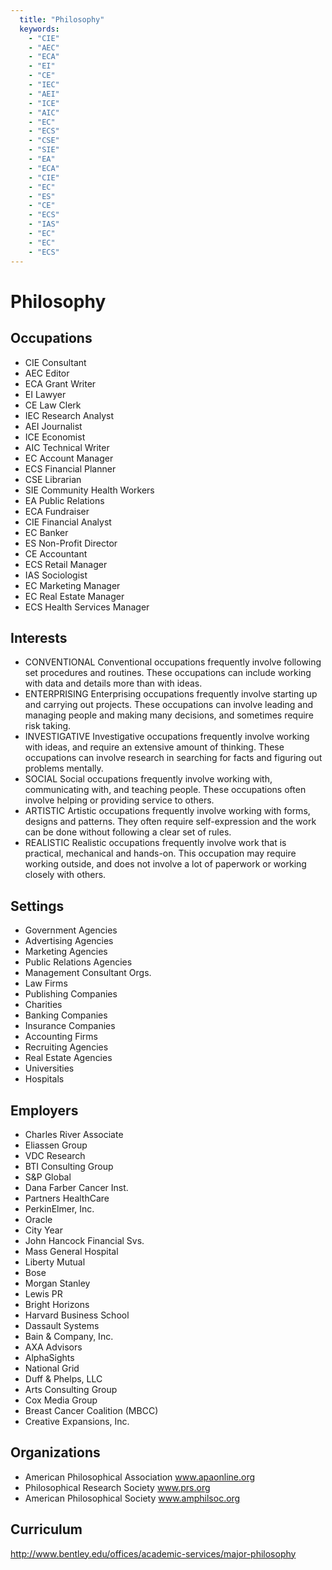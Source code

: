```yaml
---
  title: "Philosophy"
  keywords: 
    - "CIE"
    - "AEC"
    - "ECA"
    - "EI"
    - "CE"
    - "IEC"
    - "AEI"
    - "ICE"
    - "AIC"
    - "EC"
    - "ECS"
    - "CSE"
    - "SIE"
    - "EA"
    - "ECA"
    - "CIE"
    - "EC"
    - "ES"
    - "CE"
    - "ECS"
    - "IAS"
    - "EC"
    - "EC"
    - "ECS"
---
```

# Philosophy

## Occupations


 - CIE
    Consultant
 - AEC
    Editor
 - ECA
    Grant Writer
 - EI
    Lawyer
 - CE
    Law Clerk
 - IEC
    Research Analyst
 - AEI
    Journalist
 - ICE
    Economist
 - AIC
    Technical Writer
 - EC
    Account Manager
 - ECS
    Financial Planner
 - CSE
    Librarian
 - SIE
    Community Health Workers
 - EA
    Public Relations
 - ECA
    Fundraiser
 - CIE
    Financial Analyst
 - EC
    Banker
 - ES
    Non-Profit Director
 - CE
    Accountant
 - ECS
    Retail Manager
 - IAS
    Sociologist
 - EC
    Marketing Manager
 - EC
    Real Estate Manager
 - ECS
    Health Services Manager

## Interests


 - CONVENTIONAL
    Conventional occupations frequently involve following set procedures and routines. These occupations can include working with data and details more than with ideas.
 - ENTERPRISING
    Enterprising occupations frequently involve starting up and carrying out projects. These occupations can involve leading and managing people and making many decisions, and sometimes require risk taking.
 - INVESTIGATIVE
    Investigative occupations frequently involve working with ideas, and require an extensive amount of thinking. These occupations can involve research in searching for facts and figuring out problems mentally.
 - SOCIAL
    Social occupations frequently involve working with, communicating with, and teaching people. These occupations often involve helping or providing service to others.
 - ARTISTIC
    Artistic occupations frequently involve working with forms, designs and patterns. They often require self-expression and the work can be done without following a clear set of rules.
 - REALISTIC
    Realistic occupations frequently involve work that is practical, mechanical and hands-on. This occupation may require working outside, and does not involve a lot of paperwork or working closely with others.

## Settings


 - Government Agencies
 - Advertising Agencies
 - Marketing Agencies
 - Public Relations Agencies
 - Management Consultant Orgs.
 - Law Firms
 - Publishing Companies
 - Charities
 - Banking Companies
 - Insurance Companies
 - Accounting Firms
 - Recruiting Agencies
 - Real Estate Agencies
 - Universities
 - Hospitals

## Employers


 - Charles River Associate
 - Eliassen Group
 - VDC Research
 - BTI Consulting Group
 - S&P Global
 - Dana Farber Cancer Inst.
 - Partners HealthCare
 - PerkinElmer, Inc.
 - Oracle 
 - City Year
 - John Hancock Financial Svs.
 - Mass General Hospital
 - Liberty Mutual
 - Bose
 - Morgan Stanley
 - Lewis PR
 - Bright Horizons
 - Harvard Business School
 - Dassault Systems
 - Bain & Company, Inc.
 - AXA Advisors
 - AlphaSights
 - National Grid
 - Duff & Phelps, LLC
 - Arts Consulting Group
 - Cox Media Group
 - Breast Cancer Coalition (MBCC)
 - Creative Expansions, Inc.

## Organizations


 - American Philosophical Association
    www.apaonline.org
 - Philosophical Research Society
    www.prs.org
 - American Philosophical Society
    www.amphilsoc.org

## Curriculum


http://www.bentley.edu/offices/academic-services/major-philosophy
